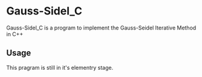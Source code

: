 # Gauss-Sidel_C

Gauss-Sidel_C is a program to implement the Gauss-Seidel Iterative Method in C++

## Usage

This pragram is still in it's elementry stage.


